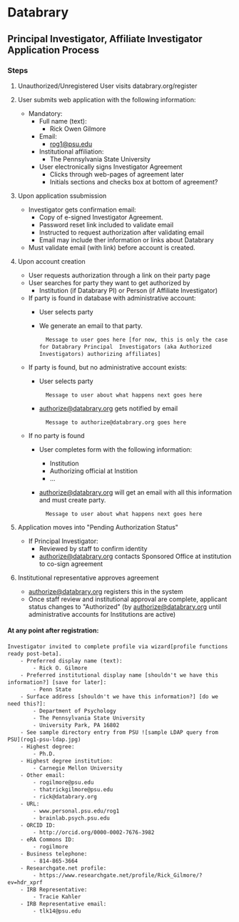 # Databrary
## Principal Investigator, Affiliate Investigator Application Process

### Steps

1. Unauthorized/Unregistered User visits databrary.org/register
1. User submits web application with the following information:
	- Mandatory:
		- Full name (text): 
			- Rick Owen Gilmore
		- Email:
			- rog1@psu.edu
		- Institutional affiliation: 
			- The Pennsylvania State University
		- User electronically signs Investigator Agreement
			- Clicks through web-pages of agreement later 
			- Initials sections and checks box at bottom of agreement?
1. Upon application ssubmission
	- Investigator gets confirmation email:
		- Copy of e-signed Investigator Agreement.
		- Password reset link included to validate email
		- Instructed to request authorization after validating email
		- Email may include ther information or links about Databrary
	- Must validate email (with link) before account is created.
1. Upon account creation
	- User requests authorization through a link on their party page 
	- User searches for party they want to get authorized by
		- Institution (if Databrary PI) or Person (if Affiliate Investigator)
	- If party is found in database with administrative account:
		- User selects party
		- We generate an email to that party. 
		
				Message to user goes here [for now, this is only the case for Databrary Principal  Investigators (aka Authorized Investigators) authorizing affiliates]
	- If party is found, but no administrative account exists:
		- User selects party
		
				Message to user about what happens next goes here
		- authorize@databrary.org gets notified by email 
		
				Message to authorize@databrary.org goes here
	- If no party is found
		- User completes form with the following information:
			- Institution
			- Authorizing official at Instition
			- ... 
		- authorize@databrary.org will get an email with all this information and must create party.
		
				Message to user about what happens next goes here 
	
1. Application moves into "Pending Authorization Status"
	- If Principal Investigator:
		- Reviewed by staff to confirm identity
		- authorize@databrary.org contacts Sponsored Office at institution to co-sign agreement

1. Institutional representative approves agreement
	- authorize@databrary.org registers this in the system
	- Once staff review and institutional approval are complete, applicant status changes to "Authorized" (by authorize@databrary.org until administrative accounts for Institutions are active)
	
 
	
#### At any point after registration:
	Investigator invited to complete profile via wizard[profile functions ready post-beta].
		- Preferred display name (text): 
			- Rick O. Gilmore
		- Preferred institutional display name [shouldn't we have this information?] [save for later]: 
			- Penn State
		- Surface address [shouldn't we have this information?] [do we need this?]: 
			- Department of Psychology
			- The Pennsylvania State University
			- University Park, PA 16802
		- See sample directory entry from PSU ![sample LDAP query from PSU](rog1-psu-ldap.jpg)
		- Highest degree:
			- Ph.D.
		- Highest degree institution:
			- Carnegie Mellon University
		- Other email:
			- rogilmore@psu.edu
			- thatrickgilmore@psu.edu
			- rick@databrary.org
		- URL:
			- www.personal.psu.edu/rog1
			- brainlab.psych.psu.edu
		- ORCID ID:
			- http://orcid.org/0000-0002-7676-3982
		- eRA Commons ID:
			- rogilmore
		- Business telephone:
			- 814-865-3664
		- Researchgate.net profile:
			- https://www.researchgate.net/profile/Rick_Gilmore/?ev=hdr_xprf
		- IRB Representative:
			- Tracie Kahler
		- IRB Representative email:
			- tlk14@psu.edu
